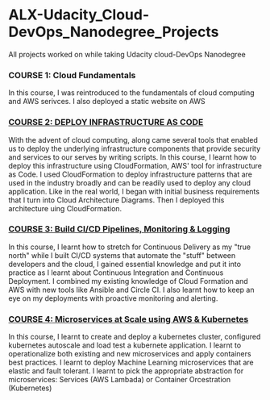 # ALX-Udacity_Cloud-DevOps_Nanodegree_Projects
All projects worked on while taking Udacity cloud-DevOps Nanodegree
### COURSE 1: Cloud Fundamentals
In this course, I was reintroduced to the fundamentals of cloud computing and AWS serivces. I also deployed a static website on AWS

### [COURSE 2: DEPLOY INFRASTRUCTURE AS CODE](./Deploy%20a%20high%20availability%20app%20using%20cloud%20formation/)        
With the advent of cloud computing, along came several tools that enabled us to deploy the underlying infrastructure components that provide security and services to our serves by writing scripts. In this course, I learnt how to deploy this infrastructure using CloudFormation, AWS' tool  for infrastructure as Code. I used CloudFormation to deploy infrastructure patterns that are used in the industry broadly and can be readily used to deploy any cloud application. Like in the real world, I began with initial business requirements that I turn into Cloud Architecture Diagrams. Then I deployed this architecture uing CloudFormation.

### [COURSE 3: Build CI/CD Pipelines, Monitoring & Logging](./Give%20your%20application%20autodeploy%20superpowers/)        
In this course, I learnt how to stretch for Continuous Delivery as my "true north" while I built CI/CD systems that automate the "stuff" between developers and the cloud, I gained essential knowledge and put it into practice as I learnt about Continuous Integration and Continuous Deployment. I combined my existing knowledge of Cloud Formation and AWS with new tools like Ansible and Circle CI. I also learnt how to keep an eye on my deployments with proactive monitoring and alerting.

### [COURSE 4: Microservices at Scale using AWS & Kubernetes](./Operationalize%20a%20machine%20learning%20microservice%20API/)              
In this course, I learnt to create and deploy a kubernetes cluster, configured kubernetes autoscale and load test a kubernete application. I learnt to operationalize both existing and new microservices and apply containers best practices. I learnt to deploy Machine Learning microservices that are elastic and fault tolerant. I learnt to pick the appropriate abstraction for microservices: Services (AWS Lambada) or Container Orcestration (Kubernetes)

